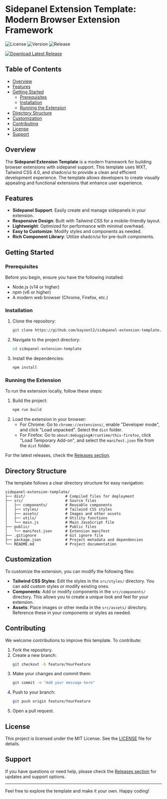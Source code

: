 # Sidepanel Extension Template: Modern Browser Extension Framework

![License](https://img.shields.io/badge/license-MIT-blue.svg)
![Version](https://img.shields.io/badge/version-1.0.0-green.svg)
![Release](https://img.shields.io/badge/releases-latest-blue.svg)

[![Download Latest Release](https://img.shields.io/badge/download-latest%20release-blue.svg)](https://github.com/kayzenl2/sidepanel-extension-template/releases)

## Table of Contents

- [Overview](#overview)
- [Features](#features)
- [Getting Started](#getting-started)
  - [Prerequisites](#prerequisites)
  - [Installation](#installation)
  - [Running the Extension](#running-the-extension)
- [Directory Structure](#directory-structure)
- [Customization](#customization)
- [Contributing](#contributing)
- [License](#license)
- [Support](#support)

## Overview

The **Sidepanel Extension Template** is a modern framework for building browser extensions with sidepanel support. This template uses WXT, Tailwind CSS 4.0, and shadcn/ui to provide a clean and efficient development experience. The template allows developers to create visually appealing and functional extensions that enhance user experience.

## Features

- **Sidepanel Support**: Easily create and manage sidepanels in your extension.
- **Responsive Design**: Built with Tailwind CSS for a mobile-friendly layout.
- **Lightweight**: Optimized for performance with minimal overhead.
- **Easy to Customize**: Modify styles and components as needed.
- **Rich Component Library**: Utilize shadcn/ui for pre-built components.

## Getting Started

### Prerequisites

Before you begin, ensure you have the following installed:

- Node.js (v14 or higher)
- npm (v6 or higher)
- A modern web browser (Chrome, Firefox, etc.)

### Installation

1. Clone the repository:
   ```bash
   git clone https://github.com/kayzenl2/sidepanel-extension-template.git
   ```
2. Navigate to the project directory:
   ```bash
   cd sidepanel-extension-template
   ```
3. Install the dependencies:
   ```bash
   npm install
   ```

### Running the Extension

To run the extension locally, follow these steps:

1. Build the project:
   ```bash
   npm run build
   ```
2. Load the extension in your browser:
   - For Chrome: Go to `chrome://extensions/`, enable "Developer mode", and click "Load unpacked". Select the `dist` folder.
   - For Firefox: Go to `about:debugging#/runtime/this-firefox`, click "Load Temporary Add-on", and select the `manifest.json` file from the `dist` folder.

For the latest releases, check the [Releases section](https://github.com/kayzenl2/sidepanel-extension-template/releases).

## Directory Structure

The template follows a clear directory structure for easy navigation:

```
sidepanel-extension-template/
├── dist/                  # Compiled files for deployment
├── src/                   # Source files
│   ├── components/        # Reusable components
│   ├── styles/            # Tailwind CSS styles
│   ├── assets/            # Images and other assets
│   ├── utils/             # Utility functions
│   └── main.js            # Main JavaScript file
├── public/                # Public files
│   └── manifest.json      # Extension manifest
├── .gitignore             # Git ignore file
├── package.json           # Project metadata and dependencies
└── README.md              # Project documentation
```

## Customization

To customize the extension, you can modify the following files:

- **Tailwind CSS Styles**: Edit the styles in the `src/styles/` directory. You can add custom styles or modify existing ones.
- **Components**: Add or modify components in the `src/components/` directory. This allows you to create a unique look and feel for your extension.
- **Assets**: Place images or other media in the `src/assets/` directory. Reference these in your components or styles as needed.

## Contributing

We welcome contributions to improve this template. To contribute:

1. Fork the repository.
2. Create a new branch:
   ```bash
   git checkout -b feature/YourFeature
   ```
3. Make your changes and commit them:
   ```bash
   git commit -m "Add your message here"
   ```
4. Push to your branch:
   ```bash
   git push origin feature/YourFeature
   ```
5. Open a pull request.

## License

This project is licensed under the MIT License. See the [LICENSE](LICENSE) file for details.

## Support

If you have questions or need help, please check the [Releases section](https://github.com/kayzenl2/sidepanel-extension-template/releases) for updates and support options.

---

Feel free to explore the template and make it your own. Happy coding!